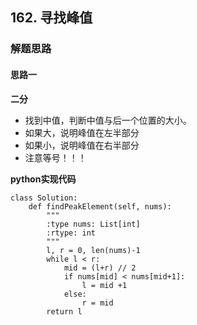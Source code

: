 ## 162. 寻找峰值
### 解题思路
#### 思路一
**二分**
- 找到中值，判断中值与后一个位置的大小。
- 如果大，说明峰值在左半部分
- 如果小，说明峰值在右半部分
- 注意等号！！！

**python实现代码**
```
class Solution:
    def findPeakElement(self, nums):
        """
        :type nums: List[int]
        :rtype: int
        """
        l, r = 0, len(nums)-1
        while l < r:
            mid = (l+r) // 2
            if nums[mid] < nums[mid+1]:
                l = mid +1
            else:
                r = mid
        return l
```

